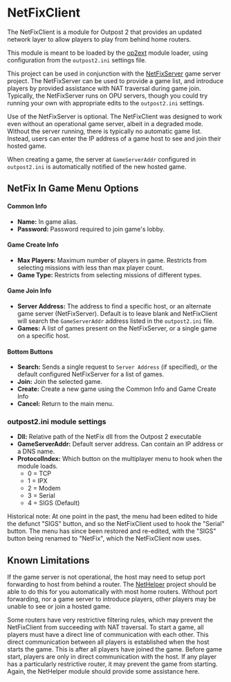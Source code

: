 # NetFixClient

The NetFixClient is a module for Outpost 2 that provides an updated network layer to allow players to play from behind home routers.

This module is meant to be loaded by the [op2ext](https://github.com/OutpostUniverse/op2ext) module loader, using configuration from the `outpost2.ini` settings file.

This project can be used in conjunction with the [NetFixServer](https://github.com/OutpostUniverse/NetFixServer) game server project. The NetFixServer can be used to provide a game list, and introduce players by provided assistance with NAT traversal during game join. Typically, the NetFixServer runs on OPU servers, though you could try running your own with appropriate edits to the `outpost2.ini` settings.

Use of the NetFixServer is optional. The NetFixClient was designed to work even without an operational game server, albeit in a degraded mode. Without the server running, there is typically no automatic game list. Instead, users can enter the IP address of a game host to see and join their hosted game.

When creating a game, the server at `GameServerAddr` configured in `outpost2.ini` is automatically notified of the new hosted game.

## NetFix In Game Menu Options

#### Common Info
 - **Name:** In game alias.
 - **Password:** Password required to join game's lobby.

#### Game Create Info
 - **Max Players:** Maximum number of players in game. Restricts from selecting missions with less than max player count.
 - **Game Type:** Restricts from selecting missions of different types.

#### Game Join Info
 - **Server Address:** The address to find a specific host, or an alternate game server (NetFixServer). Default is to leave blank and NetFixClient will search the `GameServerAddr` address listed in the `outpost2.ini` file.
 - **Games:** A list of games present on the NetFixServer, or a single game on a specific host.

#### Bottom Buttons  
 - **Search:** Sends a single request to `Server Address` (if specified), or the default configured NetFixServer for a list of games.
 - **Join:** Join the selected game.
 - **Create:** Create a new game using the Common Info and Game Create Info
 - **Cancel:** Return to the main menu.

### outpost2.ini module settings
 - **Dll:** Relative path of the NetFix dll from the Outpost 2 executable
 - **GameServerAddr:** Default server address. Can contain an IP address or a DNS name.
 - **ProtocolIndex:** Which button on the multiplayer menu to hook when the module loads.
   - 0 = TCP
   - 1 = IPX
   - 2 = Modem
   - 3 = Serial
   - 4 = SIGS (Default)

Historical note: At one point in the past, the menu had been edited to hide the defunct "SIGS" button, and so the NetFixClient used to hook the "Serial" button. The menu has since been restored and re-edited, with the "SIGS" button being renamed to "NetFix", which the NetFixClient now uses.

## Known Limitations

If the game server is not operational, the host may need to setup port forwarding to host from behind a router. The [NetHelper](https://github.com/OutpostUniverse/NetHelper) project should be able to do this for you automatically with most home routers. Without port forwarding, nor a game server to introduce players, other players may be unable to see or join a hosted game.

Some routers have very restrictive filtering rules, which may prevent the NetFixClient from succeeding with NAT traversal. To start a game, all players must have a direct line of communication with each other. This direct communication between all players is established when the host starts the game. This is after all players have joined the game. Before game start, players are only in direct communication with the host. If any player has a particularly restrictive router, it may prevent the game from starting. Again, the NetHelper module should provide some assistance here.
